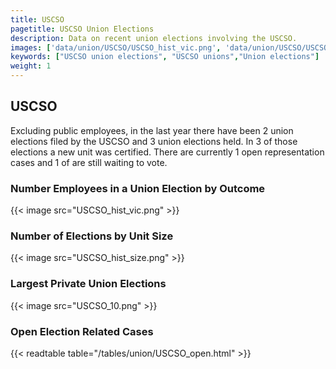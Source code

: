 ```yaml
---
title: USCSO
pagetitle: USCSO Union Elections
description: Data on recent union elections involving the USCSO.
images: ['data/union/USCSO/USCSO_hist_vic.png', 'data/union/USCSO/USCSO_hist_size.png', 'data/union/USCSO/USCSO_10.png']
keywords: ["USCSO union elections", "USCSO unions","Union elections"]
weight: 1
---
```

##  USCSO

Excluding public employees, in the last year there have been 2 union elections filed by the USCSO and 3 union elections held. In 3 of those elections a new unit was certified. There are currently 1 open representation cases and 1 of are still waiting to vote.

### Number Employees in a Union Election by Outcome
{{< image src="USCSO_hist_vic.png" >}}

### Number of Elections by Unit Size
{{< image src="USCSO_hist_size.png" >}}

### Largest Private Union Elections
{{< image src="USCSO_10.png" >}}

### Open Election Related Cases
{{< readtable table="/tables/union/USCSO_open.html" >}}

